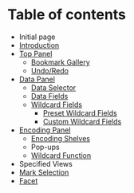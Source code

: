 # Table of contents

* Initial page
* [Introduction](voyager.md)
* [Top Panel](top-panel/README.md)
  * [Bookmark Gallery](top-panel/bookmark.md)
  * [Undo/Redo](top-panel/untitled.md)
* [Data Panel](top-panel-1/README.md)
  * [Data Selector](top-panel-1/data-selector.md)
  * [Data Fields](top-panel-1/data-fields.md)
  * [Wildcard Fields](top-panel-1/wildcard-fields/README.md)
    * [Preset Wildcard Fields](top-panel-1/wildcard-fields/preset-wildcard-fields.md)
    * [Custom Wildcard Fields](top-panel-1/wildcard-fields/custom-wildcard-fields.md)
* [Encoding Panel](untitled/README.md)
  * [Encoding Shelves](untitled/encoding-shelves.md)
  * Pop-ups
  * [Wildcard Function](untitled/wildcard-function.md)
* Specified Views
* [Mark Selection](mark-selection.md)
* [Facet](untitled-1.md)

